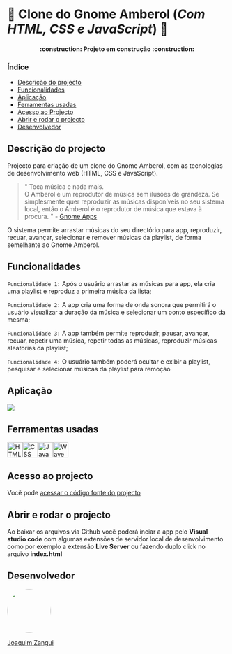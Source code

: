 # :musical_note: Clone do Gnome Amberol (_Com HTML, CSS e JavaScript_) :musical_note:

<h4 align="center"> 
    :construction:  Projeto em construção  :construction:
</h4>

 ### Índice

* [Descrição do projecto](#descrição-do-projecto)
* [Funcionalidades](#funcionalidades)
* [Aplicação](#aplicação)
* [Ferramentas usadas](#ferramentas-usadas)
* [Acesso ao Projecto](#acesso-ao-projecto)
* [Abrir e rodar o projecto](#abrir-e-rodar-o-projecto)
* [Desenvolvedor](#desenvolvedor)

## Descrição do projecto
Projecto para criação de um clone do Gnome Amberol, com as tecnologias de desenvolvimento web (HTML, CSS e JavaScript). 
> " Toca música e nada mais. <br>
O Amberol é um reprodutor de música sem ilusões de grandeza. Se simplesmente quer reproduzir as músicas disponíveis no seu sistema local, então o Amberol é o reprodutor de música que estava à procura. " - [Gnome Apps](https://apps.gnome.org/pt/Amberol/)

O sistema permite arrastar músicas do seu directório para app, reproduzir, recuar, avançar, selecionar e remover músicas da playlist, de forma semelhante ao Gnome Amberol.

## Funcionalidades
`Funcionalidade 1:` Após o usuário arrastar as músicas para app, ela cria uma playlist e reproduz a primeira música da lista;

`Funcionalidade 2:` A app cria uma forma de onda sonora que permitirá o usuário visualizar a duração da música e selecionar um ponto específico da mesma;

`Funcionalidade 3:` A app também permite reproduzir, pausar, avançar, recuar, repetir uma música, repetir todas as músicas, reproduzir músicas aleatorias da playlist;

`Funcionalidade 4:` O usuário também poderá ocultar e exibir a playlist, pesquisar e selecionar músicas da playlist para remoção

## Aplicação
<img src="https://lh3.googleusercontent.com/pw/ADCreHeSvuGRJjJhBpqvZKb495tdrAQ4G0DfemvzTiey5Z-Wt1LUNFJ_SikRg1gCh4mFKS4PgyWpyUeTWj3xWiNcReKMWcF2yYJiLf_QYIf4VZgXVCKOAg0AbJEV2F1xleZy7smzZW-zz4fYRpJAr4kEUdY3gsW4mbv6CGPEer4dWdDt3FhLWyiPK8QAo9g1bh97qxhN803Tc8v3MJAhm8wR886C1Keh2N1nvZn-klKqD52vuDCaDJj9eNyA09gfC75AKu2CmonDh4XAK025m-XME6Yq_G7BHy81cSTYQ8--BydhhXnp34ibgJ4ZVyFP3cJjtwzu6M7ayB5L1cIAfl9QjbJsojobJPl20iYZ9Dr0qwfhJke8b11MmJUHWRzwIP6xc-KKiSG6VtEL0PsPiUy99Kjw13iFlpuyU6bcLgQ9w1EBit6VMjtLn3w2o11grAlTDEcRFXI3eJKiialO7XfKk0cNlnIrxBZdHv_I3pr2KtZodozcfxFINlzL9qOGn4fRhKzV3tzjOYXHnYzpMNsBKfVTdFGnmn4G2MCMswt9rNfeZK-Z_Mw3ebHB9bwjPpi9qpddoS6Wano-xnh9iMWmrosRTKFE2ZmPeGzuPrATghjyE0dXWOu3uT_OKDPhJ7ENVd7ZK9SNdGWgzVsa0Acw9jCucDzXqCcSw9SMTpijvvCLHxfJr4ElOa3eNOmgZbYSA5Ce8C7sLTzC7ilOZY92Z2kgJ15J7CxGoz-Ee1wk7ZPC3-6KzPjSLCl3x7k7CGO41_nZN3i3SwuCaUP6wNgW9m5kgVkmvhMUpM-Jmsp51neFWTJD6cKKQFpfs0FVh7MLOAOxj413PwdKac5-Bbpws45Hz_7SRPuq7Ced94GtId1aOImuApJlWDVS4wAcFjIh0385hSM3PzwO4xWDA-k1y5Td5yIrXLg29IfqFQcQTgoZZa9sSYOwZ50Cj8Q4v545FiGx_oxlBOH7gMIpk2ijV5teEj1QP0QMX4oJVL_z66HwYsPzQGlp_jh4YhL7PpRlVxI=w1280-h720-s-no-gm?authuser=1"/>

## Ferramentas usadas
<div style="display: flex">
    <img src="https://cdn-icons-png.flaticon.com/512/174/174854.png" width="35" title="HTML">
    <img src="https://upload.wikimedia.org/wikipedia/commons/thumb/6/62/CSS3_logo.svg/800px-CSS3_logo.svg.png" width="35" title="CSS">
    <img src="https://upload.wikimedia.org/wikipedia/commons/6/6a/JavaScript-logo.png" width="35" title="JavaScript">
    <img src="https://user-images.githubusercontent.com/381895/226091100-f5567a28-7736-4d37-8f84-e08f297b7e1a.png" width="35" title="WaveSurfer.js">
</div>

## Acesso ao projecto
Você pode [acessar o código fonte do projecto](https://github.com/JoZangui/amberol_clone)

## Abrir e rodar o projecto
Ao baixar os arquivos via Github você poderá inciar a app pelo **Visual studio code** com algumas extensões de servidor local de desenvolvimento como por exemplo a extensão **Live Server** ou fazendo duplo click no arquivo **index.html**

## Desenvolvedor
<div style="width: 100px; overflow: hidden; border-radius: 100%">
    <img src="https://avatars.githubusercontent.com/u/82146261?v=4" width="100">
</div>

[Joaquim Zangui](https://github.com/JoZangui)
